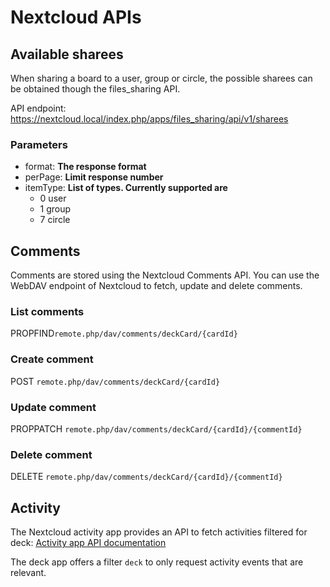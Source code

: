 # Nextcloud APIs

## Available sharees

When sharing a board to a user, group or circle, the possible sharees can be obtained though the files_sharing API.

API endpoint: https://nextcloud.local/index.php/apps/files_sharing/api/v1/sharees

### Parameters
- format: **The response format**
- perPage: **Limit response number**
- itemType: **List of types. Currently supported are**
  - 0 user
  - 1 group
  - 7 circle


## Comments

Comments are stored using the Nextcloud Comments API. You can use the WebDAV endpoint of Nextcloud to fetch, update and delete comments.

### List comments

PROPFIND`remote.php/dav/comments/deckCard/{cardId}`

### Create comment

POST `remote.php/dav/comments/deckCard/{cardId}`

### Update comment

PROPPATCH `remote.php/dav/comments/deckCard/{cardId}/{commentId}`

### Delete comment

DELETE `remote.php/dav/comments/deckCard/{cardId}/{commentId}`

## Activity

The Nextcloud activity app provides an API to fetch activities filtered for deck: [Activity app API documentation](https://github.com/nextcloud/activity/blob/master/docs/endpoint-v2.md)

The deck app offers a filter `deck` to only request activity events that are relevant.
